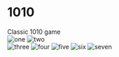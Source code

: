# 1010
Classic 1010 game<br>
  ![one](https://user-images.githubusercontent.com/29523816/37477683-5c654404-2889-11e8-8a52-176c142e700d.png)
![two](https://user-images.githubusercontent.com/29523816/37477960-10f8150e-288a-11e8-98fb-643976d2b5cb.png)<br>
![three](https://user-images.githubusercontent.com/29523816/37478197-a23a685a-288a-11e8-91e6-17b45fb13e67.png)
![four](https://user-images.githubusercontent.com/29523816/37478547-9000ac52-288b-11e8-92ae-c4f6787e6461.png)
![five](https://user-images.githubusercontent.com/29523816/37478629-d18d9e00-288b-11e8-8d61-07e19e29e801.png)
![six](https://user-images.githubusercontent.com/29523816/37478718-0d9230fa-288c-11e8-8bec-547543fdbd70.png)
![seven](https://user-images.githubusercontent.com/29523816/37478921-66453ecc-288c-11e8-86c6-fdba1640d23e.png)



